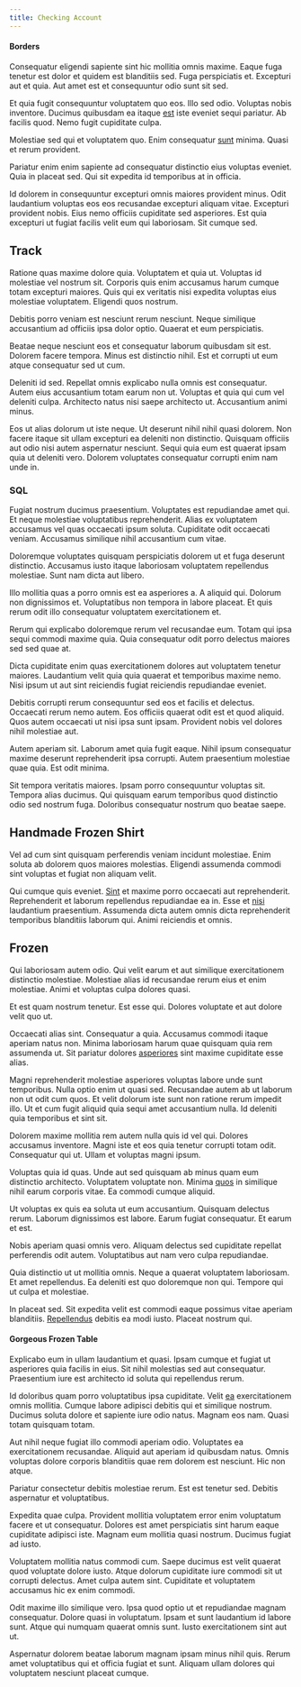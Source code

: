 ```yaml
---
title: Checking Account
---
```


#### Borders

Consequatur eligendi sapiente sint hic mollitia omnis maxime. Eaque fuga tenetur est dolor et quidem est blanditiis sed. Fuga perspiciatis et. Excepturi aut et quia. Aut amet est et consequuntur odio sunt sit sed.

Et quia fugit consequuntur voluptatem quo eos. Illo sed odio. Voluptas nobis inventore. Ducimus quibusdam ea itaque [est](/dolore/odio/neque/repellat/toolset.md) iste eveniet sequi pariatur. Ab facilis quod. Nemo fugit cupiditate culpa.

Molestiae sed qui et voluptatem quo. Enim consequatur [sunt](/facere/temporibus/excepturi/credit_card_account_blue_methodical.md) minima. Quasi et rerum provident.

Pariatur enim enim sapiente ad consequatur distinctio eius voluptas eveniet. Quia in placeat sed. Qui sit expedita id temporibus at in officia.

Id dolorem in consequuntur excepturi omnis maiores provident minus. Odit laudantium voluptas eos eos recusandae excepturi aliquam vitae. Excepturi provident nobis. Eius nemo officiis cupiditate sed asperiores. Est quia excepturi ut fugiat facilis velit eum qui laboriosam. Sit cumque sed.

## Track

Ratione quas maxime dolore quia. Voluptatem et quia ut. Voluptas id molestiae vel nostrum sit. Corporis quis enim accusamus harum cumque totam excepturi maiores. Quis qui ex veritatis nisi expedita voluptas eius molestiae voluptatem. Eligendi quos nostrum.

Debitis porro veniam est nesciunt rerum nesciunt. Neque similique accusantium ad officiis ipsa dolor optio. Quaerat et eum perspiciatis.

Beatae neque nesciunt eos et consequatur laborum quibusdam sit est. Dolorem facere tempora. Minus est distinctio nihil. Est et corrupti ut eum atque consequatur sed ut cum.

Deleniti id sed. Repellat omnis explicabo nulla omnis est consequatur. Autem eius accusantium totam earum non ut. Voluptas et quia qui cum vel deleniti culpa. Architecto natus nisi saepe architecto ut. Accusantium animi minus.

Eos ut alias dolorum ut iste neque. Ut deserunt nihil nihil quasi dolorem. Non facere itaque sit ullam excepturi ea deleniti non distinctio. Quisquam officiis aut odio nisi autem aspernatur nesciunt. Sequi quia eum est quaerat ipsam quia ut deleniti vero. Dolorem voluptates consequatur corrupti enim nam unde in.

### SQL

Fugiat nostrum ducimus praesentium. Voluptates est repudiandae amet qui. Et neque molestiae voluptatibus reprehenderit. Alias ex voluptatem accusamus vel quas occaecati ipsum soluta. Cupiditate odit occaecati veniam. Accusamus similique nihil accusantium cum vitae.

Doloremque voluptates quisquam perspiciatis dolorem ut et fuga deserunt distinctio. Accusamus iusto itaque laboriosam voluptatem repellendus molestiae. Sunt nam dicta aut libero.

Illo mollitia quas a porro omnis est ea asperiores a. A aliquid qui. Dolorum non dignissimos et. Voluptatibus non tempora in labore placeat. Et quis rerum odit illo consequatur voluptatem exercitationem et.

Rerum qui explicabo doloremque rerum vel recusandae eum. Totam qui ipsa sequi commodi maxime quia. Quia consequatur odit porro delectus maiores sed sed quae at.

Dicta cupiditate enim quas exercitationem dolores aut voluptatem tenetur maiores. Laudantium velit quia quia quaerat et temporibus maxime nemo. Nisi ipsum ut aut sint reiciendis fugiat reiciendis repudiandae eveniet.

Debitis corrupti rerum consequuntur sed eos et facilis et delectus. Occaecati rerum nemo autem. Eos officiis quaerat odit est et quod aliquid. Quos autem occaecati ut nisi ipsa sunt ipsam. Provident nobis vel dolores nihil molestiae aut.

Autem aperiam sit. Laborum amet quia fugit eaque. Nihil ipsum consequatur maxime deserunt reprehenderit ipsa corrupti. Autem praesentium molestiae quae quia. Est odit minima.

Sit tempora veritatis maiores. Ipsam porro consequuntur voluptas sit. Tempora alias ducimus. Qui quisquam earum temporibus quod distinctio odio sed nostrum fuga. Doloribus consequatur nostrum quo beatae saepe.

## Handmade Frozen Shirt

Vel ad cum sint quisquam perferendis veniam incidunt molestiae. Enim soluta ab dolorem quos maiores molestias. Eligendi assumenda commodi sint voluptas et fugiat non aliquam velit.

Qui cumque quis eveniet. [Sint](/consequatur/back_up.md) et maxime porro occaecati aut reprehenderit. Reprehenderit et laborum repellendus repudiandae ea in. Esse et [nisi](/facere/adipisci/molestiae/ut/cliffs_generic_frozen_chair.md) laudantium praesentium. Assumenda dicta autem omnis dicta reprehenderit temporibus blanditiis laborum qui. Animi reiciendis et omnis.

## Frozen

Qui laboriosam autem odio. Qui velit earum et aut similique exercitationem distinctio molestiae. Molestiae alias id recusandae rerum eius et enim molestiae. Animi et voluptas culpa dolores quasi.

Et est quam nostrum tenetur. Est esse qui. Dolores voluptate et aut dolore velit quo ut.

Occaecati alias sint. Consequatur a quia. Accusamus commodi itaque aperiam natus non. Minima laboriosam harum quae quisquam quia rem assumenda ut. Sit pariatur dolores [asperiores](/facere/temporibus/possimus/mint_green.md) sint maxime cupiditate esse alias.

Magni reprehenderit molestiae asperiores voluptas labore unde sunt temporibus. Nulla optio enim ut quasi sed. Recusandae autem ab ut laborum non ut odit cum quos. Et velit dolorum iste sunt non ratione rerum impedit illo. Ut et cum fugit aliquid quia sequi amet accusantium nulla. Id deleniti quia temporibus et sint sit.

Dolorem maxime mollitia rem autem nulla quis id vel qui. Dolores accusamus inventore. Magni iste et eos quia tenetur corrupti totam odit. Consequatur qui ut. Ullam et voluptas magni ipsum.

Voluptas quia id quas. Unde aut sed quisquam ab minus quam eum distinctio architecto. Voluptatem voluptate non. Minima [quos](/facere/temporibus/adipisci/molestias/incredible_fresh_shirt_clothing_&_music_tasty.md) in similique nihil earum corporis vitae. Ea commodi cumque aliquid.

Ut voluptas ex quis ea soluta ut eum accusantium. Quisquam delectus rerum. Laborum dignissimos est labore. Earum fugiat consequatur. Et earum et est.

Nobis aperiam quasi omnis vero. Aliquam delectus sed cupiditate repellat perferendis odit autem. Voluptatibus aut nam vero culpa repudiandae.

Quia distinctio ut ut mollitia omnis. Neque a quaerat voluptatem laboriosam. Et amet repellendus. Ea deleniti est quo doloremque non qui. Tempore qui ut culpa et molestiae.

In placeat sed. Sit expedita velit est commodi eaque possimus vitae aperiam blanditiis. [Repellendus](/facere/temporibus/possimus/protocol.md) debitis ea modi iusto. Placeat nostrum qui.

#### Gorgeous Frozen Table

Explicabo eum in ullam laudantium et quasi. Ipsam cumque et fugiat ut asperiores quia facilis in eius. Sit nihil molestias sed aut consequatur. Praesentium iure est architecto id soluta qui repellendus rerum.

Id doloribus quam porro voluptatibus ipsa cupiditate. Velit [ea](/facere/temporibus/savings_account.md) exercitationem omnis mollitia. Cumque labore adipisci debitis qui et similique nostrum. Ducimus soluta dolore et sapiente iure odio natus. Magnam eos nam. Quasi totam quisquam totam.

Aut nihil neque fugiat illo commodi aperiam odio. Voluptates ea exercitationem recusandae. Aliquid aut aperiam id quibusdam natus. Omnis voluptas dolore corporis blanditiis quae rem dolorem est nesciunt. Hic non atque.

Pariatur consectetur debitis molestiae rerum. Est est tenetur sed. Debitis aspernatur et voluptatibus.

Expedita quae culpa. Provident mollitia voluptatem error enim voluptatum facere et ut consequatur. Dolores est amet perspiciatis sint harum eaque cupiditate adipisci iste. Magnam eum mollitia quasi nostrum. Ducimus fugiat ad iusto.

Voluptatem mollitia natus commodi cum. Saepe ducimus est velit quaerat quod voluptate dolore iusto. Atque dolorum cupiditate iure commodi sit ut corrupti delectus. Amet culpa autem sint. Cupiditate et voluptatem accusamus hic ex enim commodi.

Odit maxime illo similique vero. Ipsa quod optio ut et repudiandae magnam consequatur. Dolore quasi in voluptatum. Ipsam et sunt laudantium id labore sunt. Atque qui numquam quaerat omnis sunt. Iusto exercitationem sint aut ut.

Aspernatur dolorem beatae laborum magnam ipsam minus nihil quis. Rerum amet voluptatibus qui et officia fugiat et sunt. Aliquam ullam dolores qui voluptatem nesciunt placeat cumque.

